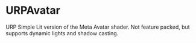 # URPAvatar

URP Simple Lit version of the Meta Avatar shader. Not feature packed, but supports dynamic lights and shadow casting.
